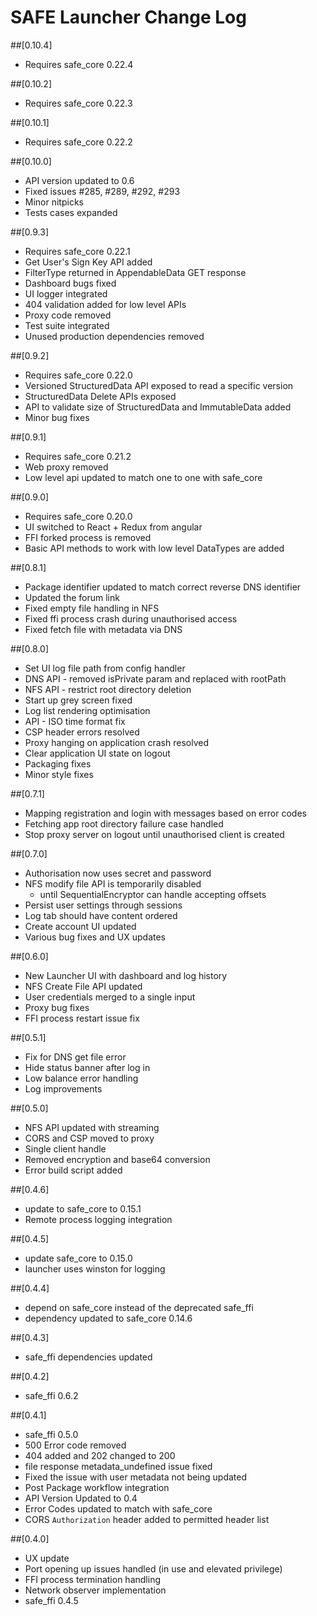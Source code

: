# SAFE Launcher Change Log

##[0.10.4]
- Requires safe_core 0.22.4


##[0.10.2]
- Requires safe_core 0.22.3

##[0.10.1]
- Requires safe_core 0.22.2

##[0.10.0]
- API version updated to 0.6
- Fixed issues #285, #289, #292, #293
- Minor nitpicks
- Tests cases expanded

##[0.9.3]
- Requires safe_core 0.22.1
- Get User's Sign Key API added
- FilterType returned in AppendableData GET response
- Dashboard bugs fixed
- UI logger integrated
- 404 validation added for low level APIs
- Proxy code removed
- Test suite integrated
- Unused production dependencies removed

##[0.9.2]
- Requires safe_core 0.22.0
- Versioned StructuredData API exposed to read a specific version
- StructuredData Delete APIs exposed
- API to validate size of StructuredData and ImmutableData added
- Minor bug fixes

##[0.9.1]
- Requires safe_core 0.21.2
- Web proxy removed
- Low level api updated to match one to one with safe_core

##[0.9.0]
- Requires safe_core 0.20.0
- UI switched to React + Redux from angular
- FFI forked process is removed
- Basic API methods to work with low level DataTypes are added

##[0.8.1]
- Package identifier updated to match correct reverse DNS identifier
- Updated the forum link
- Fixed empty file handling in NFS
- Fixed ffi process crash during unauthorised access
- Fixed fetch file with metadata via DNS

##[0.8.0]
- Set UI log file path from config handler
- DNS API - removed isPrivate param and replaced with rootPath
- NFS API - restrict root directory deletion
- Start up grey screen fixed
- Log list rendering optimisation
- API - ISO time format fix
- CSP header errors resolved
- Proxy hanging on application crash resolved
- Clear application UI state on logout
- Packaging fixes
- Minor style fixes

##[0.7.1]
- Mapping registration and login with messages based on error codes
- Fetching app root directory failure case handled
- Stop proxy server on logout until unauthorised client is created

##[0.7.0]
- Authorisation now uses secret and password
- NFS modify file API is temporarily disabled
    - until SequentialEncryptor can handle accepting offsets
- Persist user settings through sessions
- Log tab should have content ordered
- Create account UI updated
- Various bug fixes and UX updates

##[0.6.0]
 - New Launcher UI with dashboard and log history
 - NFS Create File API updated
 - User credentials merged to a single input
 - Proxy bug fixes
 - FFI process restart issue fix

##[0.5.1]
 - Fix for DNS get file error
 - Hide status banner after log in
 - Low balance error handling
 - Log improvements

##[0.5.0]
 - NFS API updated with streaming
 - CORS and CSP moved to proxy
 - Single client handle
 - Removed encryption and base64 conversion
 - Error build script added

##[0.4.6]
 - update to safe_core to 0.15.1
 - Remote process logging integration

##[0.4.5]
  - update safe_core to 0.15.0
  - launcher uses winston for logging

##[0.4.4]
  - depend on safe_core instead of the deprecated safe_ffi
  - dependency updated to safe_core 0.14.6

##[0.4.3]
  - safe_ffi dependencies updated

##[0.4.2]
  - safe_ffi 0.6.2

##[0.4.1]
- safe_ffi 0.5.0
- 500 Error code removed
- 404 added and 202 changed to 200
- file response metadata_undefined issue fixed
- Fixed the issue with user metadata not being updated
- Post Package workflow integration
- API Version Updated to 0.4
- Error Codes updated to match with safe_core
- CORS `Authorization` header added to permitted header list

##[0.4.0]
  - UX update
  - Port opening up issues handled (in use and elevated privilege)
  - FFI process termination handling
  - Network observer implementation
  - safe_ffi 0.4.5
